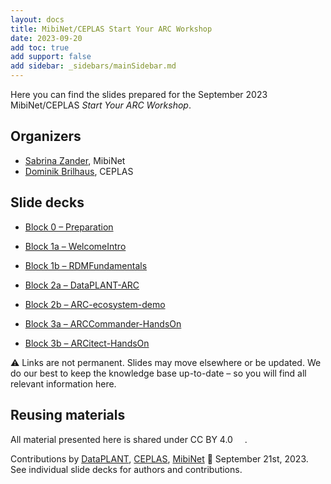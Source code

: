 ```yaml
---
layout: docs
title: MibiNet/CEPLAS Start Your ARC Workshop
date: 2023-09-20
add toc: true
add support: false
add sidebar: _sidebars/mainSidebar.md
---
```


Here you can find the slides prepared for the September 2023 MibiNet/CEPLAS *Start Your ARC Workshop*.

## Organizers

- [Sabrina Zander](https://www.sfb1535.hhu.de/projects/research-area-z/z03), MibiNet
- [Dominik Brilhaus](https://www.ceplas.eu/en/research/data-science-and-data-management/), CEPLAS

## Slide decks

- <a href="./Block00-Preparation.html" target="_blank">Block 0  &ndash; Preparation</a>
- <a href="./Block01a-WelcomeIntro.html" target="_blank">Block 1a  &ndash; WelcomeIntro</a>

- <a href="./Block01b-RDMFundamentals.html" target="_blank">Block 1b  &ndash; RDMFundamentals</a>
- <a href="./Block02a-DataPLANT-ARC.html" target="_blank">Block 2a  &ndash; DataPLANT-ARC</a>
- <a href="./Block02b-ARC-ecosystem-demo.html" target="_blank">Block 2b  &ndash; ARC-ecosystem-demo</a>
- <a href="./Block03a-ARCCommander-HandsOn.html" target="_blank">Block 3a  &ndash; ARCCommander-HandsOn</a>
- <a href="./Block03b-ARCitect-HandsOn.html" target="_blank">Block 3b  &ndash; ARCitect-HandsOn</a>
<!-- - <a href="./Block04-ARCYourOwnData.html" target="_blank">Block 4  &ndash; ARCYourOwnData</a> -->

:warning: Links are not permanent. Slides may move elsewhere or be updated. We do our best to keep the knowledge base up-to-date &ndash; so you will find all relevant information here.

## Reusing materials

All material presented here is shared under CC BY 4.0 <a href="https://creativecommons.org/licenses/by/4.0/"><img src="https://mirrors.creativecommons.org/presskit/buttons/88x31/svg/by.svg" style="height:15px"></a>.

Contributions by [DataPLANT](https://nfdi4plants.org/), [CEPLAS](https://ceplas.eu), [MibiNet](https://www.sfb1535.hhu.de) 📆 September 21st, 2023.
See individual slide decks for authors and contributions.
